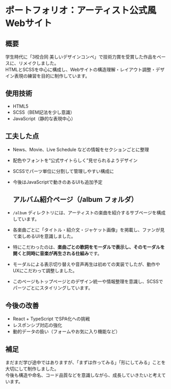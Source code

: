 # ポートフォリオ：アーティスト公式風Webサイト

## 概要
学生時代に「3校合同 美しいデザインコンペ」で技術力賞を受賞した作品をベースに、リメイクしました。  
HTMLとSCSSを中心に構成し、Webサイトの構造理解・レイアウト調整・デザイン表現の練習を目的に制作しています。

## 使用技術
- HTML5
- SCSS（BEM記法を少し意識）
- JavaScript（静的な表現中心）

## 工夫した点
- News、Movie、Live Schedule などの情報をセクションごとに整理
- 配色やフォントを“公式サイトらしく”見せられるようデザイン
- SCSSでパーツ単位に分割して管理しやすい構成に
- 今後はJavaScriptで動きのあるUIも追加予定
  
  ## アルバム紹介ページ（/album フォルダ）
- `/album` ディレクトリには、アーティストの楽曲を紹介するサブページを構成しています。
- 各楽曲ごとに「タイトル・紹介文・ジャケット画像」を掲載し、ファンが見て楽しめるUIを意識しました。
- 特にこだわったのは、**楽曲ごとの歌詞をモーダルで表示し、そのモーダルを開くと同時に音楽が再生される仕組み**です。
- モーダルによる表示切り替えや音声再生は初めての実装でしたが、動作やUXにこだわって調整しました。
- このページもトップページとのデザイン統一や情報整理を意識し、SCSSでパーツごとにスタイリングしています。

## 今後の改善
- React + TypeScript でSPA化への挑戦
- レスポンシブ対応の強化
- 動的データの扱い（フォームやお気に入り機能など）

## 補足
まだまだ学び途中ではありますが、「まずは作ってみる」「形にしてみる」ことを大切にして制作しました。  
今後も構造や命名、コード品質などを意識しながら、成長していきたいと考えています。
